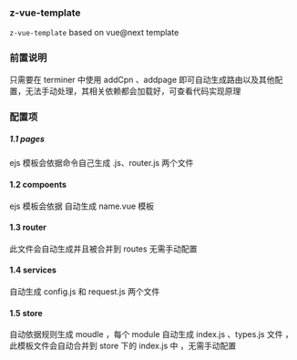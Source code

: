 ### z-vue-template

`z-vue-template` based on vue@next template

### 前置说明

只需要在 terminer 中使用 addCpn 、addpage 即可自动生成路由以及其他配置，无法手动处理，其相关依赖都会加载好，可查看代码实现原理

### 配置项

##### 1.1 pages

ejs 模板会依据命令自己生成 <name>.js、router.js 两个文件

#### 1.2 compoents

ejs 模板会依据 <name> 自动生成 name.vue 模板

#### 1.3 router

此文件会自动生成并且被合并到 routes 无需手动配置

#### 1.4 services

自动生成 config.js 和 request.js 两个文件

#### 1.5 store

自动依据规则生成 moudle ，每个 module 自动生成 index.js 、types.js 文件 ，此模板文件会自动合并到 store 下的 index.js 中 ，无需手动配置
